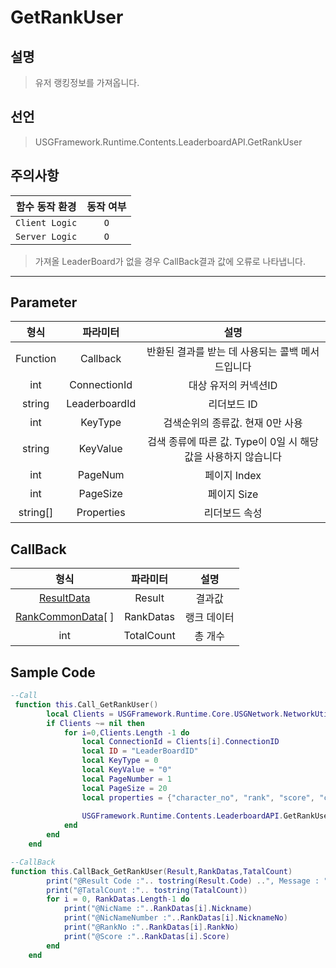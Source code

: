 # GetRankUser

## 설명
> 유저 랭킹정보를 가져옵니다.
## 선언
> USGFramework.Runtime.Contents.LeaderboardAPI.GetRankUser
## 주의사항
|    **함수 동작 환경**    | **동작 여부** |
|:------------------:|:---------:|
| ```Client Logic``` |  ```O```  |
| ```Server Logic``` |  ```O```  |
> 가져올 LeaderBoard가 없을 경우 CallBack결과 값에 오류로 나타냅니다.
---


## Parameter
|  **형식**  |   **파라미터**    |                 **설명**                 |
|:--------:|:-------------:|:--------------------------------------:|
| Function |   Callback    |      반환된 결과를 받는 데 사용되는 콜백 메서드입니다       |
|   int    | ConnectionId  |              대상 유저의 커넥션ID              |
|  string  | LeaderboardId |                리더보드 ID                 |
|   int    |    KeyType    |          검색순위의 종류값. 현재 0만 사용           |
|  string  |   KeyValue    | 검색 종류에 따른 값. Type이 0일 시 해당값을 사용하지 않습니다 |
|   int    |    PageNum    |               페이지 Index                |
|   int    |   PageSize    |                페이지 Size                |
| string[] |  Properties   |                리더보드 속성                 |
## CallBack
|                 **형식**                 |  **파라미터**  | **설명** |
|:--------------------------------------:|:----------:|:------:|
|      [ResultData](ResultData.md)       |   Result   |  	결과값  |
| [RankCommonData](RankCommonData.md)[ ] | RankDatas  | 랭크 데이터 |
|                  int                   | TotalCount |  총 개수  |


## Sample Code
```lua
--Call
 function this.Call_GetRankUser()
        local Clients = USGFramework.Runtime.Core.USGNetwork.NetworkUtility.GetAllClientsInfo()
        if Clients ~= nil then
            for i=0,Clients.Length -1 do
                local ConnectionId = Clients[i].ConnectionID
                local ID = "LeaderBoardID"
                local KeyType = 0
                local KeyValue = "0"
                local PageNumber = 1
                local PageSize = 20
                local properties = {"character_no", "rank", "score", "character_name", "profile_image", "personal_data", "prev_rank", "prev_score", "last_launch_time", "last_privilege_status"}
          
                USGFramework.Runtime.Contents.LeaderboardAPI.GetRankUser(this.CallBack_GetRankUser,ConnectionId,ID,KeyType,KeyValue,PageNumber,PageSize,properties)
            end
        end
    end
```

```lua
--CallBack
function this.CallBack_GetRankUser(Result,RankDatas,TatalCount)
        print("@Result Code :".. tostring(Result.Code) ..", Message : "..tostring(Result.Message))
        print("@TatalCount :".. tostring(TatalCount))
        for i = 0, RankDatas.Length-1 do
            print("@NicName :"..RankDatas[i].Nickname)
            print("@NicNameNumber :"..RankDatas[i].NicknameNo)
            print("@RankNo :"..RankDatas[i].RankNo)
            print("@Score :"..RankDatas[i].Score)
        end
    end
```
